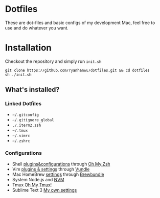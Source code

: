 # Dotfiles

These are dot-files and basic configs of my development Mac, feel free to use and do whatever you want.


# Installation
Checkout the repository and simply run `init.sh`

```
git clone https://github.com/ryanhanwu/dotfiles.git && cd dotfiles
sh ./init.sh
```

## What's installed?
### Linked Dotfiles
* `~/.gitconfig`
* `~/.gitignore_global`
* `./.iterm2.zsh`
* `~/.tmux`
* `~/.vimrc`
* `~/.zshrc`


### Configurations

* Shell [plugins&configurations](https://github.com/ryanhanwu/dotfiles/blob/master/.zshrc) through [Oh My Zsh]()
* Vim [plugins & settings](https://github.com/ryanhanwu/dotfiles/blob/master/.vimrc) through [Vundle]()
* Mac HomeBrew [settings](https://github.com/ryanhanwu/dotfiles/blob/master/Brewfile) through [Brewbundle](https://github.com/Homebrew/homebrew-bundle)
* System Node.js and [NVM](https://github.com/creationix/nvm)
* Tmux [Oh My Tmux!](https://github.com/gpakosz/.tmux.git)
* Sublime Text 3 [My own settings](https://github.com/ryanhanwu/Sublime-Text-Settings.git)
